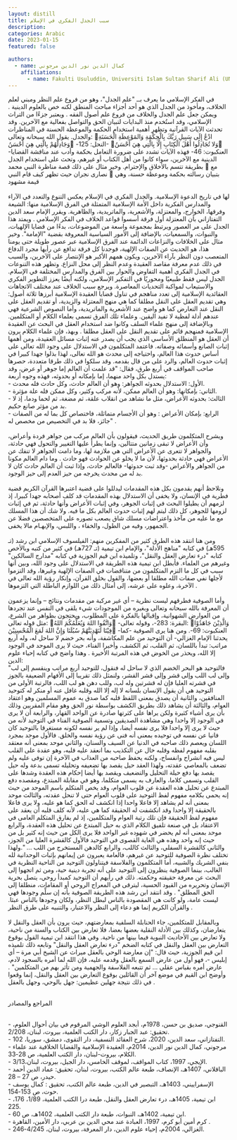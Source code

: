 ```yaml
---
layout: distill
title: سبب الجدل الفكري في الإسلام
description:
categories: Arabic
date: 2023-01-15
featured: false

authors:
  - name: كمال الدين نور الدين مرجوني
    affiliations:
      - name: Fakulti Usuluddin, Universiti Islam Sultan Sharif Ali (UNISSA)
---
```


<div class="rtl">
في الفكر الإسلامي ما يعرف بــ "علم الجدل"، وهو من فروع علم النظر ومبني لعلم الخلاف، ومأخوذ من الجدل الذي هو أحد أجزاء مباحث المنطق لكنه خص بالعلوم الدينية . ويمكن جعل علم الجدل والخلاف من فروع علم أصول الفقه . ويعتبر جزءًا من التراث الإسلامي، وقد استُخدم منذ البدايات لتبيان الحق والتواصل بفعالية مع الآخرين. وقد تحدثت الآيات القرآنية وتظهر أهمية استخدام الحكمة والموعظة الحسنة في المناظرات والجدل. يقول الله سبحانه وتعالى: ادْعُ إِلَى سَبِيلِ رَبِّكَ بِالْحِكْمَةِ وَالمَوْعِظَةِ الْحَسَنَةِ وَجَادِلْهُمْ بِالَّتِي هِيَ أَحْسَنُ -النحل: 125- وَلا تُجَادِلُوا أَهْلَ الْكِتَابِ إِلَّا بِالَّتِي هِيَ أَحْسَنُ -العنكبوت: 46- فهذه الآيات تشدد على ضرورة التعامل بحكمة وأدب عند مناقشة القضايا الدينية مع الآخرين، سواء كانوا من أهل الكتاب أو غيرهم، وتحث على استخدام الجدل بطريقة تتسم بالأخلاق والإحترام. وخير مثال على ذلك قصة مناظرة النبي محمد  مع نصارى نجران حيث تظهر كيف قام النبي  بتبيان رسالته بحكمة وموعظة حسنة، وهي قيمة مشهود 
<br><br>
لها في تاريخ الدعوة الإسلامية.
والجدل الفكري في الإسلام يعكس التنوع والتعدد في الآراء والمدارس الفكرية داخل الأمة الإسلامية المتمثلة في الفرق الإسلامية منها: الشيعة وفرقها، الخوارج، والمعتزلة، والأشعرية، والماتريدية، والظاهرية. ويقرر الإمام سعد الدين التفتازاني بأن المعتزلة أول فرقة أسسوا قواعد الخلاف في الفكر الإسلامي . ويمتد هذا الجدل على مر العصور ويرتبط بمجموعة واسعة من الموضوعات، بدءًا من قضايا الإلهيات، والنبوات، والسمعيات، بالإضافة إلى الأمور السياسية المعروفة بقضية "الإمامة". وخير مثال على الخلافات والنزاعات الدائمة عند الفرق الإسلامية عبر عصور طويلة حتى يومنا هذا، هو الحديث عن الصفات الإلهية، فوجدنا كل فرقة تدافع عن رأيها مجرد الدفاع المتعصب دون النظر بآراء الآخرين، ويكون همهم الأكبر هو الإنتصار على الآخرين، والسبب في ذلك عدم معرفة مقاصد العقيدة وعدم النظر إلى محل النزاع.
وتظهر هذه التنوعات في الجدل الفكري أهمية التفاوض والحوار بين الفرق والمدارس المختلفة في الإسلام. الجدل ليس فقط طبيعيًا ومحوريًا في التفكير الإسلامي، ولكنه أيضًا يعزز التطوير الفكري والاستيعاب لمواكبة التحديات المعاصرة.
ويرجع سبب الخلاف عند مختلف الاتجاهات العقائدية الإسلامية إلى تعدد مناهجم في تناول قضايا العقيدة الإسلامية أبرزها ثلاثة أصول: وهي تقديم العقل على النقل مطلقا كما هي منهج المعتزلة والزيدية، أو تقديم العقل على النقل عند التعارض كما هو واضح عند الأشعرية والماتريدية، وأما النصوص الشرعية فهي عندهم أدلة لفظية لا تفيد اليقين. وعلماء تلك الفرق تسمى بعلماء الكلام أو المتكلمين. وبالإضافة إلى منهج علماء السلف وكانوا ضد استخدام العقل في البحث عن العقيدة الإسلامية فمنهجم قائم على تقديم النقل على العقل مطلقا . 
وبهذ، فإن علماء الكلام يرون أن العقل هو المنطلق الأساسي الذي يجب أن يصدر عنه إثبات مسائل العقيدة، ومن أهمها إثبات الصانع وأسمائه وصفاته. فاعتمد المتكلمون في الاستدلال على وجود الله تعالى على أساس حدوث هذا العالم، واحتياجه إلى محدث هو الله تعالى، لهذا بذلوا جهدا كبيرا في إثبات حدوث العالم، والرد على من قال بقدمه. وقد سلكوا في ذلك طرقا متعددة، حصرها صاحب المواقف في أربع طرق، فقال: "قد علمت أن العالم إما جوهر أو عرض، وقد يستدل بكل واحد منهما، إما بإمكانه أو بحدوثه، فهذه وجوه أربعة:
<br>
-	الأول: الاستدلال بحدوثه الجواهر: وهو أن العالم حادث، وكل حادث فله محدث.
<br>
-	الثاني: بإمكانها: وهو أن العالم ممكن، لأنه مركب وكثير، وكل ممكن فله علة مؤثرة.
<br>
-	الثالث: بحدوثه الأعراض، مثل ما نشاهد من انقلاب علقة، ثم مضغة، ثم لحما ودما، إذ لا بد من مؤثر صانع حكيم.
<br>
-	الرابع: بإمكان الأعراض : وهو أن الأجسام متماثلة، فاختصاص كل بما له من الصفات جائز، فلا بد في التخصيص من مخصص له" .
<br><br>
ويشرح المتكلمون طريق الحديث، فيقولون بأن العالم مركب من جواهر فردة وأعراض، وأن الأعراض لا تبقى زمانين متتالين، وإنما يطرأ عليها التغيير والتحول فهي حادثة، والجواهر لا تتعرى عن الأعراض التي هي ملازمة لها، وما دامت الجواهر لا تنفك عن الأعراض فهي حادثة بحدوثها، لأن ما لا يخلو عن الحوادث فهو حادث . وما دام العالم مكونا من الجواهر والأعراض -وقد ثبت حدوثها- فالعالم حادث، وإذا ثبت أن العالم حادث كان لا بد له من محدث يخرجه من حيز العدم إلى حيز الوجود.
<br><br>
ونلاحظ أنهم يقدمون بكل هذه المقدمات ليدللوا على قضية اعتبرها القرآن الكريم قضية فطرية في الإنسان، ولا يخفى أن الاستدلال بهذه المقدمات قد كلف أصحابه جهدا كبيرا، إذ لزمهم أن يطيلوا البحث في إثبات الجوهر، وفي إثبات الأعراض وأنها حادثة، ثم في إثبات لزومها للجوهر، كل ذلك ليتم لهم إثبات حدوث العالم بكل ما فيه. ولا شك أن هذا المسلك مع ما عليه من مآخذ واعتراضات مسلك شاق يصعب تصوره على المتخصصين فضلا عن الجمهور، وفيه من الطول، والخفاء ، واللبس، والإبهـام مالا يخفى.
<br><br>
ومن هنا انتقد هذه الطرق كثير من المفكرين منهم: الفيلسوف الإسلامي ابن رشد (تـ 595هـ) في كتابه "مناهج الأدلة"، والإمام ابن تيمية (تـ 727هـ) في كثير من كتبه وبالأخص كتابه "درء تعارض العقل والنقل"، وتلميذه ابن قيم الجوزية في كتابه "مدارج السالكين" وغيرهم من العلماء.
فأبطل ابن تيمية هذه الطريقة في الاستدلال على وجود الله، وبين أنها سبب في كل ما التزم المتكلمون من متناقضات في الصفات الإلهية وغيرها، وقد التزموا لأجلها نفي صفات الله مطلقا أو بعضها، والقول بخلق القرآن، وإنكار رؤية الله تعالى في الآخرة، وعلوه على عرشه، إلى أمثال ذلك من اللوازم الباطلة التي التزموها .
<br><br>
وأما الصوفية فطرقهم ليست نظرية – أي غير مركبة من مقدمات ونتائج – وإنما يزعمون أن المعرفة بالله سبحانه وتعالى وبغيره من الموجودات شيء يلقى في النفس عند تجردها من العوارض الشهوانية، وإقبالها بالفكرة على المطلوب، ويحتجون بظواهر من الشرع، مثل قوله تعالى: وَاتَّقُوا اللهَ وَيُعَلِّمُكُمَ اللهُ -البقرة: 283-، وقوله تعالى: وَالَّذِيْنَ جَاهَدُوْا فِيْنَا لَنَهْدِيَنَّهُمْ سُبُلَنَا وَإِنَّ اللهَ لَمَعَ الْمُحْسِنِيْنَ -العنكبوت: 69-.
ومن هنا يرى الصوفية -كما يحدثنا الإمام الغزالي- أن التوحيد من علم المكاشفة، وأنه بحر خضم لا ساحل له، وله أربع مراتب: تبدأ باللسان، ثم القلب، ثم الكشف، وأخيرا الفناء، حيث لا يرى الموحد في الوجود إلا الله، ويحذر من الخوض في هذه المرتبة الأخيرة . وهذا واضح في كتابه إحياء علوم الدين:
<br>
"فالتوحيد هو البحر الخضم الذي لا ساحل له فنقول،  للتوحيد أربع مراتب وينقسم إلى لب وإلى لب اللب وإلى قشر وإلى قشر القشر، ولنمثل ذلك تقريبا إلى الأفهام الضعيفة بالجوز في قشرته العليا فإن له قشرتين وله لب، وللب دهن هو لب اللب، فالرتبة الأولى من التوحيد هي أن يقول الإنسان بلسانه لا إله إلا الله وقلبه غافل عنه أو منكر له كتوحيد المنافقين، والثانية أن يصدق بمعنى اللفظ قلبه كما صدق به عموم المسلمين وهو اعتقاد العوام، والثالثة أن يشاهد ذلك بطريق الكشف بواسطة نور الحق وهو مقام المقربين وذلك بأن يرى أشياء كثيرة ولكن يراها على كثرتها صادرة عن الواحد القهار، والرابعة أن لا يرى في الوجود إلا واحدا وهي مشاهدة الصديقين وتسمية الصوفية الفناء في التوحيد لأنه من حيث لا يرى إلا واحدا فلا يرى نفسه أيضا، وإذا لم ير نفسه لكونه مستغرقا بالتوحيد كان فانيا عن نفسه في توحيده بمعنى أنه فنى عن رؤية نفسه والخلق. فالأول موحد بمجرد اللسان ويعصم ذلك صاحبه في الدنيا عن السيف والسنان، والثاني موحد بمعنى أنه معتقد بقلبه مفهوم لفظه وقلبه خال عن التكذيب بما انعقد عليه قلبه، وهو عقدة على القلب ليس فيه انشراح وانفساح، ولكنه يحفظ صاحبه من العذاب في الآخرة إن توفى عليه ولم تضعف بالمعاصي عقدته، ولهذا العقد حيل يقصد بها تضعيفه وتحليله تسمى بدعة وله حيل يقصد بها دفع حيلة التحليل والتضعيف ويقصد بها أيضا إحكام هذه العقدة وشدها على القلب وتسمى كلاما، والعارف به يسمى متكلما، وهو في مقابلة المبتدع، ومقصده دفع المبتدع عن تحليل هذه العقدة عن قلوب العوام، وقد يخص المتكلم باسم الموحد من حيث إنه يحمى بكلامه مفهوم لفظ التوحيد على قلوب العوام حتى لا تنحل عقدته، والثالث موحد بمعنى أنه لم يشاهد إلا فاعلا واحدا إذا انكشف له الحق كما هو عليه، ولا يرى فاعلا بالحقيقة إلا واحدا وقد انكشفت له الحقيقة كما هي عليه، لأنه كلف قلبه أن يعقد على مفهوم لفظ الحقيقة فإن تلك رتبة العوام والمتكلمين، إذ لم يفارق المتكلم العامى في الاعتقاد بل في صنعة تلفيق الكلام الذي به حيل المبتدع عن تحليل هذه العقدة، والرابع موحد بمعنى أنه لم يحضر في شهوده غير الواحد فلا يرى الكل من حيث إنه كثير بل من حيث إنه واحد وهذه هي الغاية القصوى في التوحيد فالأول كالقشرة العليا من الجوز، والثاني كالقشرة السفلي، والثالث كاللب، والرابع كالدهن المستخرج من اللب ... ".ولهذا تختلف نظرة الصوفية للتوحيد عن غيرهم، فالعامة يعبرون عن إيمانهم بإثبات الوحدانية لله بنفي الشريك والشبيه، أما المتكلمون والفلاسفة فيتناولون التوحيد من الناحية النظرية في الغالب، بينما الصوفية ينظرون إلى التوحيد على أنه تجربة دينية حية، ومن ثم اتجهوا إلى البحث عن معرفة حقيقته وحكمته. ذلك في رأيهم أن التوحيد كمبدأ روحي، يتصل بحرية الإنسان وتحريره من القيود الحسية، ليترقى في المعراج الروحي أو المقامات، منطلقا إلى الحق المطلق"  .
 وقد انتقد ابن رشد هذه الطريقة الصوفية بأنه إن سلِّم وجودها فهي ليست عامة، ولو كانت هي المقصودة بالناس لبطل النظر، ولكان وجودها بالناس عبثا. والقرآن الكريم إنما هو دعاء إلى النظر والاعتبار، والتنبيه على طرق النظر .
 <br><br>
وبالمقابل للمتكلمين، جاء الحنابلة السلفية بمعارضتهم، حيث يرون بأن العقل والنقل لا يتعارضان، وكذلك بين الأدلة النقلية بعضها بعضا، فلا تعارض بين الكتاب والسنة من ناحية، ولا تعارض بين الأحاديث النبوية فيما بينها من ناحية. وفي هذا انتقد ابن تيمية القول بوقوع التعارض بين العقل والنقل في كتابه الضخم "درء تعارض العقل والنقل"  وتابعه ذلك تلميذه ابن قيم الجوزية، حيث قال: "إن معارضة الوحي بالعقل ميراث عن الشيخ أبي مرة – أي إبليس -، فهو أول من عارض السمع بالعقل وقدمه عليه، فإن الله لما أمره بالسجود لآدم، عارض أمره بقياس عقلي ... ثم تتبعه الفلاسفة والجهمية ومن تأثر بهم من المتكلمين" . وأوضح ابن القيم في موضع آخر أن القائلين بوقوع التعارض بين العقل والنقل، إنما وقعوا في ذلك نتيجة جهلين عظيمين: جهل بالوحي، وجهل بالعقل .
<br><br>

<p class="article-sub-title">المراجع والمصادر</p>

<br>-
القنوجي، صديق بن حسن، 1978م، أبجد العلوم الوشي المرقوم في بيان أحوال العلوم، تحقيق: عبد الجبار زكار، دار الكتب العلمية، بيروت، لبنان، 2/208.<br>-
التفتازاني، سعد الدين، 2020، شرح العقائد النسفية، دار التقوى، دمشق، سوريا، 102.<br>-
مرجوني، كمال الدين نور الدين، 2014م، العقيدة الإسلامية والقضايا الخلافية عند علماء الكلام، بيروت-لبنان، دار الكتب العلمية، ص 28-33.<br>-
الإيجي، 1997، كتاب المواقف، لموقف الخامس، دار الجيل، بيروت، لبنان،3/13.<br>-
الباقلاني، 1407هـ، الإنصاف، طبعة عالم الكتب، بيروت، لبنان، تحقيق: عماد الدين أحمد حيدر، ص 27 – 28.<br>-
الإسفراييني، 1403هـ، التبصير في الدين، طبعة عالم الكتب، تحقيق : كمال يوسف حوت، ص 153-154.<br>-
ابن تيمية، 1405هـ، درء تعارض العقل والنقل، طبعة درا الكتب العلمية، 1/89، 176، 225.<br>-
ابن تيمية، 1402هـ، النبوات، طبعة دار الكتب العلمية، 1402هـ، ص 60.<br>-
كرم أمين أبو كرم، 1997، العبادة عند محي الدين بن عربي، دار الأمين، القاهرة .<br>-
الغزالي، 2004م، إحياء علوم الدين، دار المعرفة، بيروت، لبنان، 4/245-246.<br>

</div>
